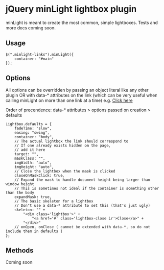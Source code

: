 # jQuery minLight lightbox plugin

minLight is meant to create the most common, simple lightboxes. Tests and more docs coming soon.


## Usage

	$(".minlight-links").minLight({
		container: "#main"
	});


## Options

All options can be overridden by passing an object literal like any other plugin
OR with data-* attributes on the link (which can be very useful when calling minLight on more than one link at a time)
e.g. <a href="something.jpg" title="alt text" data-fade-time="300" data-img-width="750" data-container="#main" data-target="#awesome-lightbox">Click here</a>

Order of precendence: data-* attributes > options passed on creation > defaults

	Lightbox.defaults = {
		fadeTime: "slow",
		easing: "swing",
		container: "body",
		// The actual lightbox the link should correspond to
		// If one already exists hidden on the page,
		// add it here
		target: "",
		maskClass: "",
		imgWidth: "auto",
		imgHeight: "auto",
		// Close the lightbox when the mask is clicked
		closeOnMaskClick: true,
		// Expand the mask to handle document height being larger than window height
		// This is sometimes not ideal if the container is something other than the body
		expandMask: true,
		// The basic skeleton for a lightbox
		// Don"t use a data-* attribute to set this (that's just ugly)
		skeleton: "" +
			"<div class='lightbox'>" +
				"<a href='#' class='lightbox-close ir'>Close</a>" +
			"</div>"
		// onOpen, onClose ( cannot be extended with data-*, so do not include them in defaults )
	};

## Methods

Coming soon
